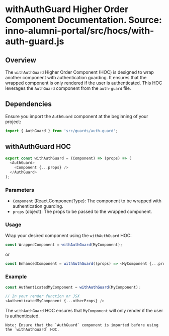 # withAuthGuard Higher Order Component Documentation. Source: inno-alumni-portal/src/hocs/with-auth-guard.js

## Overview

The `withAuthGuard` Higher Order Component (HOC) is designed to wrap another component with authentication guarding. It ensures that the wrapped component is only rendered if the user is authenticated. This HOC leverages the `AuthGuard` component from the `auth-guard` file.

## Dependencies

Ensure you import the `AuthGuard` component at the beginning of your project:

```javascript
import { AuthGuard } from 'src/guards/auth-guard';
```

## withAuthGuard HOC

```javascript
export const withAuthGuard = (Component) => (props) => (
  <AuthGuard>
    <Component {...props} />
  </AuthGuard>
);
```

### Parameters

- `Component` (React.ComponentType): The component to be wrapped with authentication guarding.
- `props` (object): The props to be passed to the wrapped component.

### Usage

Wrap your desired component using the `withAuthGuard` HOC:

```javascript
const WrappedComponent = withAuthGuard(MyComponent);
```

or

```javascript
const EnhancedComponent = withAuthGuard((props) => <MyComponent {...props} />);
```

### Example

```javascript
const AuthenticatedMyComponent = withAuthGuard(MyComponent);

// In your render function or JSX
<AuthenticatedMyComponent {...otherProps} />
```

The `withAuthGuard` HOC ensures that `MyComponent` will only render if the user is authenticated.

```plaintext
Note: Ensure that the `AuthGuard` component is imported before using the `withAuthGuard` HOC.
```
